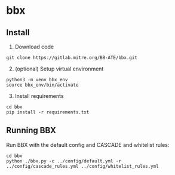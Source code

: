 # bbx

## Install

1. Download code
```
git clone https://gitlab.mitre.org/BB-ATE/bbx.git
```

2. (optional) Setup virtual environment
```
python3 -m venv bbx_env
source bbx_env/bin/activate
```

3. Install requirements
```
cd bbx
pip install -r requirements.txt
```

## Running BBX

Run BBX with the default config and CASCADE and whitelist rules:
```
cd bbx
python ./bbx.py -c ../config/default.yml -r ../config/cascade_rules.yml ../config/whitelist_rules.yml
```
